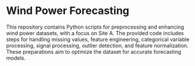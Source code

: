 # Wind Power Forecasting

This repository contains Python scripts for preprocessing and enhancing wind power datasets, with a focus on Site A. The provided code includes steps for handling missing values, feature engineering, categorical variable processing, signal processing, outlier detection, and feature normalization. These preparations aim to optimize the dataset for accurate forecasting models.
